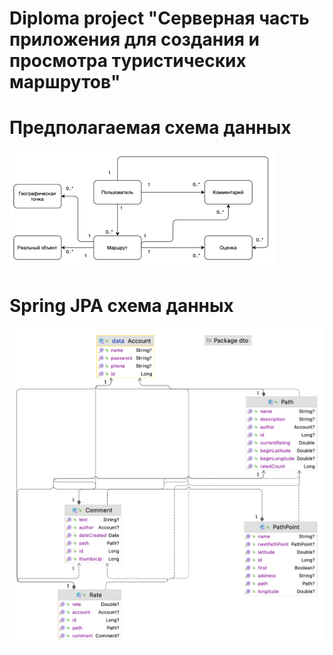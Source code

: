 # Diploma project "Серверная часть приложения для создания и просмотра туристических маршрутов"


# Предполагаемая схема данных
![img.png](img.png)

# Spring JPA схема данных
![Spring JPA diagram.png](Spring_JPA_entities_diagram.png)
